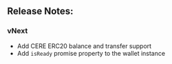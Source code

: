 ## Release Notes:

### vNext

- Add CERE ERC20 balance and transfer support
- Add `isReady` promise property to the wallet instance
